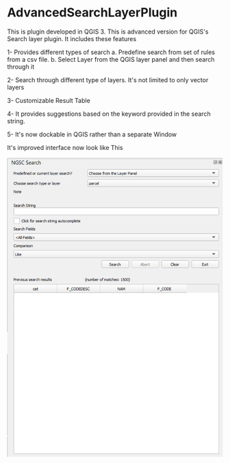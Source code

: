 # AdvancedSearchLayerPlugin

This is plugin developed in QGIS 3. This is advanced version for QGIS's Search layer plugin. It includes these features

1- Provides different types of search
    a. Predefine search from set of rules from a csv file.
    b. Select Layer from the QGIS layer panel and then search through it

2- Search through different type of layers. It's not limited to only vector layers

3- Customizable Result Table

4- It provides suggestions based on the keyword provided in the search string.

5- It's now dockable in QGIS rather than a separate Window

It's improved interface now look like This

![Alt text](doc/searchlayer.PNG?raw=true "Improved interface to Plugin")
